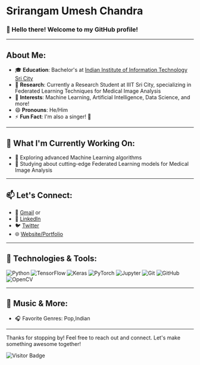 # Srirangam Umesh Chandra

### 👋 Hello there! Welcome to my GitHub profile!

---

## About Me:
- 🎓 **Education**: Bachelor's at [Indian Institute of Information Technology Sri City](https://www.iiits.ac.in)
- 🔬 **Research**: Currently a Research Student at IIIT Sri City, specializing in Federated Learning Techniques for Medical Image Analysis
- 👀 **Interests**: Machine Learning, Artificial Intelligence, Data Science, and more!
- 😄 **Pronouns**: He/Him
- ⚡ **Fun Fact**: I'm also a singer! 🎤

---

## 🌱 What I'm Currently Working On:
- 🚀 Exploring advanced Machine Learning algorithms
- 🏥 Studying about cutting-edge Federated Learning models for Medical Image Analysis

---

## 📫 Let's Connect:
- 📧 [Gmail](mailto:ucs1055@gmail.com) or 
- 💼 [LinkedIn](https://www.linkedin.com/in/umesh-chandra-srirangam/)
- 🐦 [Twitter](https://twitter.com/chandra_1055uc) <!-- Add your Twitter handle here if you have one -->
- 🌐 [Website/Portfolio](https://yourwebsite.com) <!-- Add your website if you have one -->

---

## 🔧 Technologies & Tools:
![Python](https://img.shields.io/badge/-Python-333333?style=flat&logo=python)
![TensorFlow](https://img.shields.io/badge/-TensorFlow-333333?style=flat&logo=tensorflow)
![Keras](https://img.shields.io/badge/-Keras-333333?style=flat&logo=keras)
![PyTorch](https://img.shields.io/badge/-PyTorch-333333?style=flat&logo=pytorch)
![Jupyter](https://img.shields.io/badge/-Jupyter-333333?style=flat&logo=jupyter)
![Git](https://img.shields.io/badge/-Git-333333?style=flat&logo=git)
![GitHub](https://img.shields.io/badge/-GitHub-333333?style=flat&logo=github)
![OpenCV](https://img.shields.io/badge/OpenCV-333333?style=flat&logo=opencv)

---

## 🎵 Music & More:
- 🎧 Favorite Genres: Pop,Indian
---

Thanks for stopping by! Feel free to reach out and connect. Let's make something awesome together!

![Visitor Badge](https://visitor-badge.laobi.icu/badge?page_id=srirangamuc.srirangamuc) <!-- Replace with your GitHub username -->
